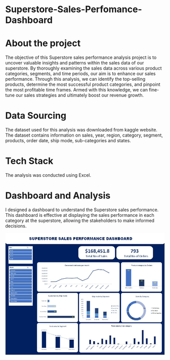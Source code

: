 # Superstore-Sales-Perfomance-Dashboard

# About the project
The objective of this Superstore sales performance analysis project is to uncover valuable insights and patterns within the sales data of our superstore. By thoroughly examining the sales data across various product categories, segments, and time periods, our aim is to enhance our sales performance. Through this analysis, we can identify the top-selling products, determine the most successful product categories, and pinpoint the most profitable time frames. Armed with this knowledge, we can fine-tune our sales strategies and ultimately boost our revenue growth.

# Data Sourcing
The dataset used for this analysis was downloaded from kaggle website. The dataset contains information on sales, year, region, category, segment, products, order date, ship mode, sub-categories and states.

# Tech Stack
The analysis was conducted using Excel.

# Dashboard and Analysis
I designed a dashboard to understand the Superstore sales performance. This dashboard is effective at displaying the sales performance in each category at the superstore, allowing the stakeholders to make informed decisions. 

![Sales performance Dashboard](image/salesdashboard.jpg)
